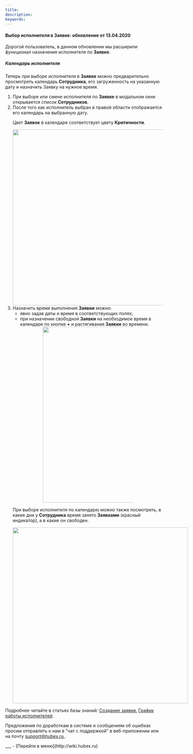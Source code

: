 ```yaml
---
title: 
description: 
keywords: 
---
```


#### Выбор исполнителя в Заявке: обновление от 13.04.2020
<html>
<meta charset="utf-8">

</html>
<body>
<p>Дорогой пользователь, в данном обновлении мы расширили функционал назначения исполнителя по <strong>Заявке</strong>.</p>

<h5>Календарь исполнителя</h5>

<p>Теперь при выборе исполнителя в <strong>Заявке</strong> можно предварительно просмотреть календарь <strong>Сотрудника</strong>, его загруженность на указанную дату и назначить Заявку на нужное время.</p>
<ol>
<li>При выборе или смене исполнителя по <strong>Заявке</strong> в модальном окне открывается список <strong>Сотрудников</strong>.</li>
<li>После того как исполнитель выбран в правой области отображается его календарь на выбранную дату. 
<p>Цвет <strong>Заявок</strong> в календаре соответствует цвету <strong>Критичности</strong>.</p>
</li>

<div><img style="margin: 0 auto; display: block; max-width: 100%;" src="https://239911.selcdn.ru/Public/_articles/release_13.04.2020/engineer_schedule_1.png" width="559" height="auto" /></div>

<li>Назначить время выполнения <strong>Заявки</strong> можно:
<ul>
<li>явно задав даты и время в соответствующих полях;</li>
<li>при назначении свободной <strong>Заявки</strong> на необходимое время  в календаре по кнопке <strong>+</strong> и растягивания <strong>Заявки</strong> во времени.</li>
</ul>

<div><img style="margin: 0 auto; display: block; max-width: 60%;" src="https://239911.selcdn.ru/Public/_articles/release_13.04.2020/engineer_schedule_2_1.png" width="559" height="auto" /></div>

</li>

<p>При выборе исполнителя по календарю можно также посмотреть, в какие дни у <strong>Сотрудника</strong> время занято <strong>Заявками</strong> (красный индикатор), а в какие он свободен.</p>

<div><img style="margin: 0 auto; display: block; max-width: 120%;" src="https://239911.selcdn.ru/Public/_articles/release_13.04.2020/engineer_schedule_3.png" width="559" height="auto" /></div>

</ol>

<p>Подробнее читайте в статьях базы знаний: <a href="https://wiki.hubex.ru/docs/FAQ/RU/user/CreatingTicket.html">Создание заявки</a>, <a href="https://wiki.hubex.ru/docs/FAQ/RU/user/Schedule.html">График работы исполнителей</a>.</p>

<p>Предложения по доработкам в системе и сообщениям об ошибках просим отправлять к нам в "чат с поддержкой" в веб-приложении или на почту <a href="mailto:support@hubex.ru" target="_blank" rel="noopener"> support@hubex.ru </a>.</p>

</body>
___
- [Перейти в меню](http://wiki.hubex.ru)
